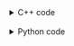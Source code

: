 <details><summary>C++ code</summary>

![](https://github.com/archishmanghos/code-images/blob/master/GFG/Floyd-Warshall.png)

</details>

<br>

<details><summary>Python code</summary>

![](https://github.com/archishmanghos/code-images/blob/master/GFG/Floyd-Warshall-py.png)

</details>
